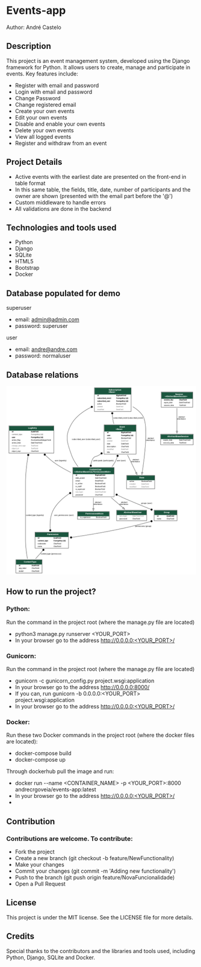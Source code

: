 # Events-app
Author: André Castelo

## Description
This project is an event management system, developed using the Django framework for Python. It allows users to create, manage and participate in events. Key features include:
- Register with email and password
- Login with email and password
- Change Password
- Change registered email
- Create your own events
- Edit your own events
- Disable and enable your own events
- Delete your own events
- View all logged events
- Register and withdraw from an event

## Project Details
- Active events with the earliest date are presented on the front-end in table format
- In this same table, the fields, title, date, number of participants and the owner are shown (presented with the email part before the '@')
- Custom middleware to handle errors
- All validations are done in the backend

## Technologies and tools used
- Python
- Django
- SQLite
- HTML5
- Bootstrap
- Docker

## Database populated for demo
superuser
- email: admin@admin.com
- password: superuser

user
- email: andre@andre.com
- password: normaluser

## Database relations
![Database relations](https://raw.githubusercontent.com/andrecrgoveia/events/master/db_relations.png)

## How to run the project?

### Python:
Run the command in the project root (where the manage.py file are located)
- python3 manage.py runserver <YOUR_PORT>
- In your browser go to the address http://0.0.0.0:<YOUR_PORT>/

### Gunicorn:
Run the command in the project root (where the manage.py file are located)
- gunicorn -c gunicorn_config.py project.wsgi:application
- In your browser go to the address http://0.0.0.0:8000/
- If you can, run gunicorn -b 0.0.0.0:<YOUR_PORT> project.wsgi:application
- In your browser go to the address http://0.0.0.0:<YOUR_PORT>/

### Docker:
Run these two Docker commands in the project root (where the docker files are located):
- docker-compose build
- docker-compose up

Through dockerhub pull the image and run:
- docker run --name <CONTAINER_NAME> -p <YOUR_PORT>:8000 andrecrgoveia/events-app:latest
- In your browser go to the address http://0.0.0.0:<YOUR_PORT>/
- 
## Contribution

### Contributions are welcome. To contribute:
- Fork the project
- Create a new branch (git checkout -b feature/NewFunctionality)
- Make your changes
- Commit your changes (git commit -m 'Adding new functionality')
- Push to the branch (git push origin feature/NovaFuncionalidade)
- Open a Pull Request

## License
This project is under the MIT license. See the LICENSE file for more details.

## Credits
Special thanks to the contributors and the libraries and tools used, including Python, Django, SQLite and Docker.

